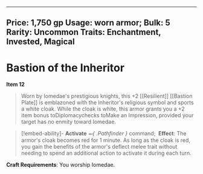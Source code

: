 
---
Price: 1,750 gp
Usage: worn armor;
Bulk: 5
Rarity: Uncommon
Traits: Enchantment, Invested, Magical
---

# Bastion of the Inheritor

**Item 12**

> Worn by Iomedae's prestigious knights, this +2 [[Resilient]] [[Bastion Plate]] is emblazoned with the Inheritor's religious symbol and sports a white cloak. While the cloak is white, this armor grants you a +2 item bonus toDiplomacychecks toMake an Impression, provided your target has no enmity toward Iomedae.



 > [!embed-ability]- **Activate**
>  *⬻{ .Pathfinder }* command; 
> **Effect**: The armor's cloak becomes red for 1 minute. As long as the cloak is red, you gain the benefits of the armor's deflect melee trait without needing to spend an additional action to activate it during each turn.

**Craft Requirements**: You worship Iomedae.





